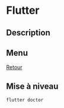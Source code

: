 # Flutter

## Description

## Menu

[Retour](readme.md)

## Mise à niveau

```console
flutter doctor
```